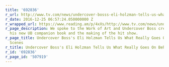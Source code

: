 ```yaml
---
title: '692836'
r_url: http://www.tv.com/news/undercover-bosss-eli-holzman-tells-us-what-really-goes-on-behind-the-scenes-24475/
r_date: 2016-12-25 06:57:24.050000000 Z
r_wrapped_url: https://www.reading.am/p/4xXs/http://www.tv.com/news/undercover-bosss-eli-holzman-tells-us-what-really-goes-on-behind-the-scenes-24475/
r_page_description: We spoke to the Work of Art and Undercover Boss creator about
  his new UB companion book and the making of the hit show.
r_page_title: Undercover Boss's Eli Holzman Tells Us What Really Goes On Behind the
  Scenes
r_title: Undercover Boss's Eli Holzman Tells Us What Really Goes On Behind the Scenes
r_id: '692836'
r_page_id: '507919'
---
```


